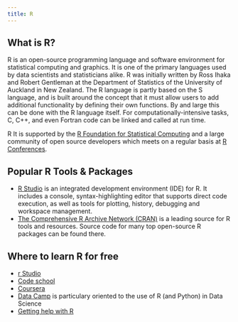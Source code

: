 ```yaml
---
title: R
---
```


## What is R?
R is an open-source programming language and software environment for statistical computing and graphics. It is one of the primary languages used by data scientists and statisticians alike. R was initially written by Ross Ihaka and Robert Gentleman at the Department of Statistics of the University of Auckland in New Zealand. The R language is partly based on the S language, and is built around the concept that it must allow users to add additional functionality by defining their own functions. By and large this can be done with the R language itself. For computationally-intensive tasks, C, C++, and even Fortran code can be linked and called at run time. 

R It is supported by the [R Foundation for Statistical Computing](https://www.r-project.org/foundation/) and a large community of open source developers which meets on a regular basis at [R Conferences](https://www.r-project.org/conferences.html). 

## Popular R Tools & Packages

* [R Studio](https://www.rstudio.com/products/rstudio/) is an integrated development environment (IDE) for R. It includes a console, syntax-highlighting editor that supports direct code execution, as well as tools for plotting, history, debugging and workspace management. 
* [The Comprehensive R Archive Network (CRAN)](https://cran.r-project.org/) is a leading source for R tools and resources. Source code for many top open-source R packages can be found there.

## Where to learn R for free
 * [r Studio](https://www.rstudio.com/online-learning/)
 * [Code school](http://tryr.codeschool.com/)
 * [Coursera](https://www.coursera.org/learn/r-programming)
 * [Data Camp](https://www.datacamp.com/) is particulary oriented to the use of R (and Python) in Data Science
 * [Getting help with R](https://www.r-project.org/help.html) 
